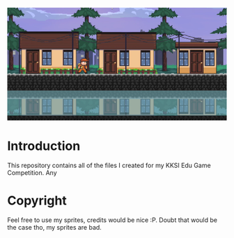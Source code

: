 ![](Preview%20Images/progress-2020-04-01.png)

# Introduction
This repository contains all of the files I created for my KKSI Edu Game Competition. Any 

# Copyright
Feel free to use my sprites, credits would be nice :P. Doubt that would be the case tho, my sprites are bad.
